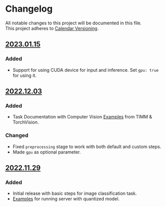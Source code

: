 # Changelog
All notable changes to this project will be documented in this file.  
This project adheres to [Calendar Versioning](https://calver.org/).

## [2023.01.15](https://hub.docker.com/layers/prabhuomkar/torchlego/2023.01.15/images/sha256-ace62cf746417c65fb38031a3f6e28043d54744356bf8d13e67f0d73a38a225b?context=explore)

### Added
- Support for using CUDA device for input and inference. Set `gpu: true` for using it.

## [2022.12.03](https://hub.docker.com/layers/prabhuomkar/torchlego/2022.12.03/images/sha256-ddce83c174f24038105172599414b68d41a6738a594c7ae89b496ebd0897b05c?context=explore)

### Added
- Task Documentation with Computer Vision [Examples](docs/TASKS.md) from TIMM & TorchVision.

### Changed
- Fixed `preprocessing` stage to work with both default and custom steps.
- Made `gpu` as optional parameter.

## [2022.11.29](https://hub.docker.com/layers/prabhuomkar/torchlego/2022.11.29/images/sha256-86fad4a49daf58f8b0fcb3a0b3ccba86d7c4989f37a9b53239eba03a5ccb95f7?context=explore)

### Added
- Initial release with basic steps for image classification task.
- [Examples](examples) for running server with quantized model.